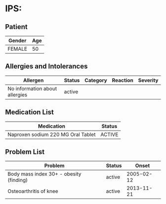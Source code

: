 # IPS:

## Patient

|Gender|Age|
|---|---|
|FEMALE|50|

## Allergies and Intolerances

|Allergen|Status|Category|Reaction|Severity|
|---|---|---|---|---|
|No information about allergies|active||||

## Medication List

|Medication|Status|
|---|---|
|Naproxen sodium 220 MG Oral Tablet|ACTIVE|

## Problem List

|Problem|Status|Onset|
|---|---|---|
|Body mass index 30+ - obesity (finding)|active|2005-02-12|
|Osteoarthritis of knee|active|2013-11-21|
